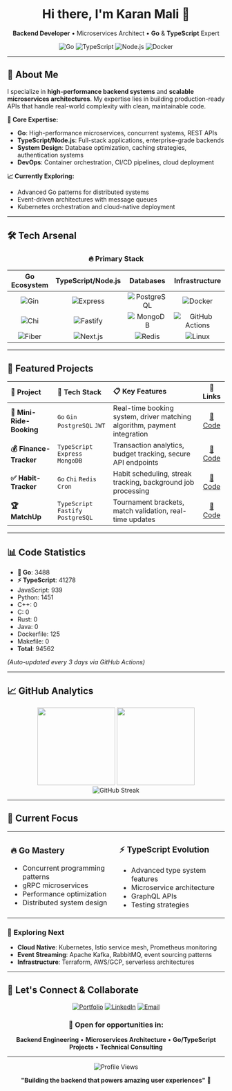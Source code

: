 <!-- HEADER / INTRO -->
<div align="center">
  <h1>Hi there, I'm <strong>Karan Mali</strong> 👋</h1>
  <p><strong>Backend Developer</strong> • Microservices Architect • <strong>Go</strong> & <strong>TypeScript</strong> Expert</p>
  
  ![Go](https://img.shields.io/badge/Go-00ADD8?style=for-the-badge&logo=go&logoColor=white)
  ![TypeScript](https://img.shields.io/badge/TypeScript-007ACC?style=for-the-badge&logo=typescript&logoColor=white)
  ![Node.js](https://img.shields.io/badge/Node.js-43853D?style=for-the-badge&logo=node.js&logoColor=white)
  ![Docker](https://img.shields.io/badge/Docker-2496ED?style=for-the-badge&logo=docker&logoColor=white)
</div>

---

## 🚀 About Me

I specialize in **high-performance backend systems** and **scalable microservices architectures**. My expertise lies in building production-ready APIs that handle real-world complexity with clean, maintainable code.

**🎯 Core Expertise:**

- **Go**: High-performance microservices, concurrent systems, REST APIs
- **TypeScript/Node.js**: Full-stack applications, enterprise-grade backends
- **System Design**: Database optimization, caching strategies, authentication systems
- **DevOps**: Container orchestration, CI/CD pipelines, cloud deployment

**📈 Currently Exploring:**

- Advanced Go patterns for distributed systems
- Event-driven architectures with message queues
- Kubernetes orchestration and cloud-native deployment

---

## 🛠 Tech Arsenal

<div align="center">

### 🔥 **Primary Stack**

|                                    **Go Ecosystem**                                    |                                      **TypeScript/Node.js**                                       |                                              **Databases**                                               |                                                  **Infrastructure**                                                  |
| :------------------------------------------------------------------------------------: | :-----------------------------------------------------------------------------------------------: | :------------------------------------------------------------------------------------------------------: | :------------------------------------------------------------------------------------------------------------------: |
|   ![Gin](https://img.shields.io/badge/Gin-00ADD8?style=flat&logo=go&logoColor=white)   |  ![Express](https://img.shields.io/badge/Express-000000?style=flat&logo=express&logoColor=white)  | ![PostgreSQL](https://img.shields.io/badge/PostgreSQL-316192?style=flat&logo=postgresql&logoColor=white) |             ![Docker](https://img.shields.io/badge/Docker-2496ED?style=flat&logo=docker&logoColor=white)             |
|   ![Chi](https://img.shields.io/badge/Chi-00ADD8?style=flat&logo=go&logoColor=white)   |  ![Fastify](https://img.shields.io/badge/Fastify-000000?style=flat&logo=fastify&logoColor=white)  |     ![MongoDB](https://img.shields.io/badge/MongoDB-4EA94B?style=flat&logo=mongodb&logoColor=white)      | ![GitHub Actions](https://img.shields.io/badge/GitHub_Actions-2088FF?style=flat&logo=github-actions&logoColor=white) |
| ![Fiber](https://img.shields.io/badge/Fiber-00ADD8?style=flat&logo=go&logoColor=white) | ![Next.js](https://img.shields.io/badge/Next.js-000000?style=flat&logo=nextdotjs&logoColor=white) |        ![Redis](https://img.shields.io/badge/Redis-DC382D?style=flat&logo=redis&logoColor=white)         |              ![Linux](https://img.shields.io/badge/Linux-FCC624?style=flat&logo=linux&logoColor=black)               |

</div>

---

## 📁 Featured Projects

<div align="center">

| 🎯 **Project**           | 🔧 **Tech Stack**                   | 📋 **Key Features**                                                      |                         🔗 **Links**                          |
| :----------------------- | :---------------------------------- | :----------------------------------------------------------------------- | :-----------------------------------------------------------: |
| **🚗 Mini-Ride-Booking** | `Go` `Gin` `PostgreSQL` `JWT`       | Real-time booking system, driver matching algorithm, payment integration | [📂 Code](https://github.com/KaranMali2001/Mini-Ride-Booking) |
| **💰 Finance-Tracker**   | `TypeScript` `Express` `MongoDB`    | Transaction analytics, budget tracking, secure API endpoints             |  [📂 Code](https://github.com/KaranMali2001/Finance-Tracker)  |
| **✅ Habit-Tracker**     | `Go` `Chi` `Redis` `Cron`           | Habit scheduling, streak tracking, background job processing             |   [📂 Code](https://github.com/KaranMali2001/Habit-Tracker)   |
| **🏆 MatchUp**           | `TypeScript` `Fastify` `PostgreSQL` | Tournament brackets, match validation, real-time updates                 |      [📂 Code](https://github.com/KaranMali2001/MatchUp)      |

</div>

---

## 📊 Code Statistics

<!--LOC_START-->
* **🚀 Go**: 3488
* **⚡ TypeScript**: 41278
* JavaScript: 939
* Python: 1451
* C++: 0
* C: 0
* Rust: 0
* Java: 0
* Dockerfile: 125
* Makefile: 0
* **Total**: 94562
<!--LOC_END-->

_(Auto-updated every 3 days via GitHub Actions)_

---

## 📈 GitHub Analytics

<div align="center">
  <img height="180em" src="https://github-readme-stats.vercel.app/api?username=karanmali2001&show_icons=true&theme=tokyonight&include_all_commits=true&count_private=true"/>
  <img height="180em" src="https://github-readme-stats.vercel.app/api/top-langs/?username=karanmali2001&layout=compact&langs_count=8&theme=tokyonight"/>
</div>

<div align="center">
  <img src="https://github-readme-streak-stats.herokuapp.com/?user=karanmali2001&theme=tokyonight" alt="GitHub Streak"/>
</div>

---

## 🎯 Current Focus

<table align="center">
<tr>
<td width="50%">

### 🔥 **Go Mastery**

- Concurrent programming patterns
- gRPC microservices
- Performance optimization
- Distributed system design

</td>
<td width="50%">

### ⚡ **TypeScript Evolution**

- Advanced type system features
- Microservice architecture
- GraphQL APIs
- Testing strategies

</td>
</tr>
</table>

### 🌟 **Exploring Next**

- **Cloud Native**: Kubernetes, Istio service mesh, Prometheus monitoring
- **Event Streaming**: Apache Kafka, RabbitMQ, event sourcing patterns
- **Infrastructure**: Terraform, AWS/GCP, serverless architectures

---

## 🤝 Let's Connect & Collaborate

<div align="center">

[![Portfolio](https://img.shields.io/badge/Portfolio-FF5722?style=for-the-badge&logo=todoist&logoColor=white)](https://karan5599.tech)
[![LinkedIn](https://img.shields.io/badge/LinkedIn-0077B5?style=for-the-badge&logo=linkedin&logoColor=white)](https://www.linkedin.com/in/karan5599/)
[![Email](https://img.shields.io/badge/Email-D14836?style=for-the-badge&logo=gmail&logoColor=white)](mailto:karanmali122001@gmail.com)

### 💬 **Open for opportunities in:**

**Backend Engineering** • **Microservices Architecture** • **Go/TypeScript Projects** • **Technical Consulting**

---

<img src="https://komarev.com/ghpvc/?username=karanmali2001&label=Profile%20Views&color=0e75b6&style=flat" alt="Profile Views" />

**"Building the backend that powers amazing user experiences"** 🚀

</div>
